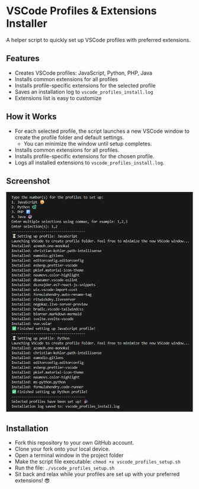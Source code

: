 # VSCode Profiles & Extensions Installer
A helper script to quickly set up VSCode profiles with preferred extensions.  

## Features
- Creates VSCode profiles: JavaScript, Python, PHP, Java
- Installs common extensions for all profiles
- Installs profile-specific extensions for the selected profile
- Saves an installation log to `vscode_profiles_install.log`
- Extensions list is easy to customize

## How it Works
- For each selected profile, the script launches a new VSCode window to create the profile folder and default settings.
  - You can minimize the window until setup completes.
- Installs common extensions for all profiles.
- Installs profile-specific extensions for the chosen profile.
- Logs all installed extensions to `vscode_profiles_install.log`.

## Screenshot
![Screenshot of VSCode Profiles & Extensions Installer](./terminal_screenshot.png)

## Installation
- Fork this repository to your own GitHub account.
- Clone your fork onto your local device.
- Open a terminal window in the project folder
- Make the script file executable: `chmod +x vscode_profiles_setup.sh`
- Run the file: `./vscode_profiles_setup.sh`
- Sit back and relax while your profiles are set up with your preferred extensions! 😎